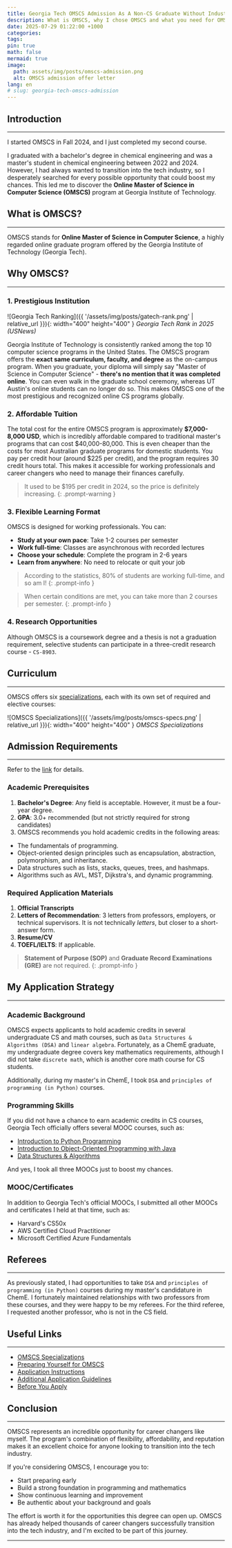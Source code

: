 ```yaml
---
title: Georgia Tech OMSCS Admission As A Non-CS Graduate Without Industry Experience
description: What is OMSCS, why I chose OMSCS and what you need for OMSCS.
date: 2025-07-29 01:22:00 +1000
categories:
tags:
pin: true
math: false
mermaid: true
image:
  path: assets/img/posts/omscs-admission.png
  alt: OMSCS admission offer letter
lang: en
# slug: georgia-tech-omscs-admission
---
```


## Introduction

---

I started OMSCS in Fall 2024, and I just completed my second course. 

I graduated with a bachelor's degree in chemical engineering and was a master's student in chemical engineering between 2022 and 2024. However, I had always wanted to transition into the tech industry, so I desperately searched for every possible opportunity that could boost my chances. This led me to discover the **Online Master of Science in Computer Science (OMSCS)** program at Georgia Institute of Technology.

## What is OMSCS?

---

OMSCS stands for **Online Master of Science in Computer Science**, a highly regarded online graduate program offered by the Georgia Institute of Technology (Georgia Tech).

## Why OMSCS?

---

### 1. Prestigious Institution

![Georgia Tech Ranking]({{ '/assets/img/posts/gatech-rank.png' | relative_url }}){: width="400" height="400" }
_Georgia Tech Rank in 2025 (USNews)_

Georgia Institute of Technology is consistently ranked among the top 10 computer science programs in the United States. The OMSCS program offers the **exact same curriculum, faculty, and degree** as the on-campus program. When you graduate, your diploma will simply say "Master of Science in Computer Science" - **there's no mention that it was completed online**. You can even walk in the graduate school ceremony, whereas UT Austin's online students can no longer do so. This makes OMSCS one of the most prestigious and recognized online CS programs globally.

### 2. Affordable Tuition

The total cost for the entire OMSCS program is approximately **$7,000-8,000 USD**, which is incredibly affordable compared to traditional master's programs that can cost $40,000-80,000. This is even cheaper than the costs for most Australian graduate programs for domestic students. You pay per credit hour (around $225 per credit), and the program requires 30 credit hours total. This makes it accessible for working professionals and career changers who need to manage their finances carefully.

> It used to be $195 per credit in 2024, so the price is definitely increasing.
{: .prompt-warning }

### 3. Flexible Learning Format

OMSCS is designed for working professionals. You can:
- **Study at your own pace**: Take 1-2 courses per semester
- **Work full-time**: Classes are asynchronous with recorded lectures
- **Choose your schedule**: Complete the program in 2-6 years
- **Learn from anywhere**: No need to relocate or quit your job

> According to the statistics, 80% of students are working full-time, and so am I! 
{: .prompt-info }

> When certain conditions are met, you can take more than 2 courses per semester.
{: .prompt-info }

### 4. Research Opportunities

Although OMSCS is a coursework degree and a thesis is not a graduation requirement, selective students can participate in a three-credit research course - `CS-8903`.

## Curriculum

---

OMSCS offers six [specializations](https://omscs.gatech.edu/specializations), each with its own set of required and elective courses:

![OMSCS Specializations]({{ '/assets/img/posts/omscs-specs.png' | relative_url }}){: width="400" height="400" }
_OMSCS Specializations_

## Admission Requirements

---

Refer to the [link](https://grad.gatech.edu/admissions/application-instructions) for details.

### Academic Prerequisites

1. **Bachelor's Degree**: Any field is acceptable. However, it must be a four-year degree.
2. **GPA**: 3.0+ recommended (but not strictly required for strong candidates)
3. OMSCS recommends you hold academic credits in the following areas:
  - The fundamentals of programming.
  - Object-oriented design principles such as encapsulation, abstraction, polymorphism, and inheritance.
  - Data structures such as lists, stacks, queues, trees, and hashmaps.
  - Algorithms such as AVL, MST, Dijkstra's, and dynamic programming.

### Required Application Materials

1. **Official Transcripts**
2. **Letters of Recommendation**: 3 letters from professors, employers, or technical supervisors. It is not technically _letters_, but closer to a short-answer form. 
3. **Resume/CV**
4. **TOEFL/IELTS**: If applicable.

> **Statement of Purpose (SOP)** and **Graduate Record Examinations (GRE)** are not required.
{: .prompt-info }

## My Application Strategy

---

### Academic Background

OMSCS expects applicants to hold academic credits in several undergraduate CS and math courses, such as `Data Structures & Algorithms (DSA)` and `linear algebra`. Fortunately, as a ChemE graduate, my undergraduate degree covers key mathematics requirements, although I did not take `discrete math`, which is another core math course for CS students. 

Additionally, during my master's in ChemE, I took `DSA` and `principles of programming (in Python)` courses.

### Programming Skills

If you did not have a chance to earn academic credits in CS courses, Georgia Tech officially offers several MOOC courses, such as:

- [Introduction to Python Programming](https://www.edx.org/certificates/professional-certificate/the-georgia-institute-of-technology-introduction-to-python-programming)
- [Introduction to Object-Oriented Programming with Java](https://www.edx.org/certificates/professional-certificate/gtx-introduction-to-object-oriented-programming-with-java)
- [Data Structures & Algorithms](https://www.edx.org/certificates/professional-certificate/gtx-data-structures-and-algorithms)

And yes, I took all three MOOCs just to boost my chances.

### MOOC/Certificates

In addition to Georgia Tech's official MOOCs, I submitted all other MOOCs and certificates I held at that time, such as:
- Harvard's CS50x
- AWS Certified Cloud Practitioner
- Microsoft Certified Azure Fundamentals

## Referees

---

As previously stated, I had opportunities to take `DSA` and `principles of programming (in Python)` courses during my master's candidature in ChemE. I fortunately maintained relationships with two professors from these courses, and they were happy to be my referees. For the third referee, I requested another professor, who is not in the CS field.  

## Useful Links

---

- [OMSCS Specializations](https://omscs.gatech.edu/specializations)
- [Preparing Yourself for OMSCS](https://omscs.gatech.edu/preparing-yourself-omscs)
- [Application Instructions](https://grad.gatech.edu/admissions/application-instructions)
- [Additional Application Guidelines](https://omscs.gatech.edu/additional-app-guidelines)
- [Before You Apply](https://grad.gatech.edu/admissions/international/before-you-apply)

## Conclusion

---

OMSCS represents an incredible opportunity for career changers like myself. The program's combination of flexibility, affordability, and reputation makes it an excellent choice for anyone looking to transition into the tech industry.

If you're considering OMSCS, I encourage you to:
- Start preparing early
- Build a strong foundation in programming and mathematics
- Show continuous learning and improvement
- Be authentic about your background and goals

The effort is worth it for the opportunities this degree can open up. OMSCS has already helped thousands of career changers successfully transition into the tech industry, and I'm excited to be part of this journey.

---